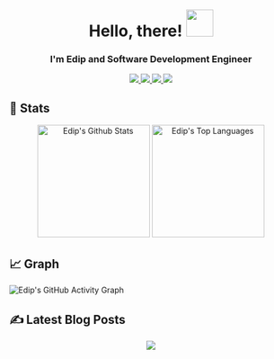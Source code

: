 <h1 align="center">
  Hello, there!
  <a href="#"><img src="https://media.giphy.com/media/CXzRJA18RJAtmpPNBC/giphy.gif" width="48"></a>
</h1>
<h3 align="center"> I'm Edip and Software Development Engineer</h3>
<p align="center">
	<a href="https://www.linkedin.com/in/edip-gen%C3%A7ler-848448b6/" target="_blank">
		<img src="https://img.shields.io/badge/LinkedIn-0077B5?style=for-the-badge&logo=linkedin&logoColor=white" />
	</a>
	<a href="https://edipgencler.medium.com/" target="_blank">
		<img src="https://img.shields.io/badge/medium-%2312100E.svg?&style=for-the-badge&logo=medium&logoColor=white" />
	</a>
  <a href="mailto:edip.gencler@gmail.com" target="_blank">
		<img src="https://img.shields.io/badge/Gmail-D14836?style=for-the-badge&logo=gmail&logoColor=white" />
	</a>
	  <a href="https://edipgencler.com/" target="_blank">
		<img src="https://img.shields.io/badge/My website-e6f1f7?style=for-the-badge&logo=website&logoColor=white" />
	</a>
</p>

## 📃 Stats

<p align="center">
    <a href="#"><img alt="Edip's Github Stats" src="https://github-readme-stats.vercel.app/api?username=edipgencler&show_icons=true&include_all_commits=true&count_private=true&theme=react&hide_border=true&bg_color=0D1117&title_color=F0DB4F&icon_color=F0DB4F" height="200"/></a>
    <a href="#"><img alt="Edip's Top Languages" src="https://github-readme-stats.vercel.app/api/top-langs/?username=edipgencler&langs_count=10&layout=compact&theme=react&hide_border=true&bg_color=0D1117&title_color=F0DB4F&icon_color=F0DB4F" height="200"/></a>
</p>

## 📈 Graph
![Edip's GitHub Activity Graph](https://activity-graph.herokuapp.com/graph?username=edipgencler&hide_border=true&theme=redical)

## ✍️ Latest Blog Posts

<p align="center"><img src="https://komarev.com/ghpvc/?username=edipgencler&color=a6920f"/></p>

